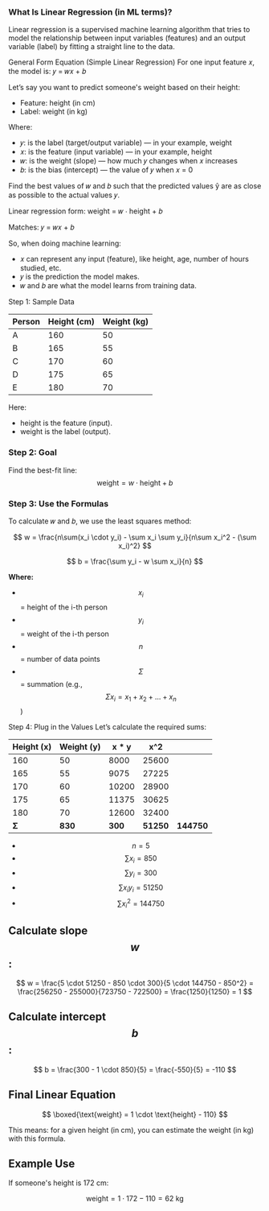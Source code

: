 ### What Is Linear Regression (in ML terms)?

Linear regression is a supervised machine learning algorithm that tries to model the relationship between input variables (features) 
and an output variable (label) by fitting a straight line to the data.

General Form Equation (Simple Linear Regression)
For one input feature 𝑥, the model is: 𝑦 = 𝑤𝑥 + 𝑏

Let’s say you want to predict someone's weight based on their height:

- Feature: height (in cm)
- Label: weight (in kg)

Where:

- 𝑦: is the label (target/output variable) — in your example, weight
- 𝑥: is the feature (input variable) — in your example, height
- 𝑤: is the weight (slope) — how much 𝑦 changes when 𝑥 increases
- 𝑏: is the bias (intercept) — the value of 𝑦 when 𝑥 = 0

Find the best values of 𝑤 and 𝑏 such that the predicted values ŷ are as close as possible to the actual values 𝑦.

Linear regression form: weight = 𝑤 ⋅ height + 𝑏

Matches: 𝑦 = 𝑤𝑥 + 𝑏

So, when doing machine learning:

- 𝑥 can represent any input (feature), like height, age, number of hours studied, etc.
- 𝑦 is the prediction the model makes.
- 𝑤 and 𝑏 are what the model learns from training data.

Step 1: Sample Data

| Person | Height (cm) | Weight (kg) |
|--------|-------------|-------------|
| A      | 160         | 50          |
| B      | 165         | 55          |
| C      | 170         | 60          |
| D      | 175         | 65          |
| E      | 180         | 70          |

Here:

- height is the feature (input).
- weight is the label (output).

### Step 2: Goal

Find the best-fit line: <span class="result-equation">$$\text{weight} = w \cdot \text{height} + b$$</span>

### Step 3: Use the Formulas
To calculate 𝑤 and 𝑏, we use the least squares method:

<span class="result-equation">$$
w = \frac{n\sum(x_i \cdot y_i) - \sum x_i \sum y_i}{n\sum x_i^2 - (\sum x_i)^2}
$$

<span class="result-equation">$$
b = \frac{\sum y_i - w \sum x_i}{n}
$$</span>

<div class="left-aligned-list">

**Where:**
- <span class="inline-math">$$x_i$$</span> = height of the i-th person
- <span class="inline-math">$$y_i$$</span> = weight of the i-th person
- <span class="inline-math">$$n$$</span> = number of data points
- <span class="inline-math">$$\Sigma$$</span> = summation (e.g., <span class="inline-math">$$\Sigma x_i = x_1 + x_2 + ... + x_n$$</span>)

</div>


Step 4: Plug in the Values
Let’s calculate the required sums:

| Height (x) | Weight (y) | x * y   | x^2       |            |
|------------|------------|---------|-----------|------------|
| 160        | 50         | 8000    | 25600     |            |
| 165        | 55         | 9075    | 27225     |            |
| 170        | 60         | 10200   | 28900     |            |
| 175        | 65         | 11375   | 30625     |            |
| 180        | 70         | 12600   | 32400     |            |
| **Σ**      | **830**    | **300** | **51250** | **144750** |


<div style="text-align: left;">

- <span class="inline-math">$$n = 5$$</span>
- <span class="inline-math">$$\sum x_i = 850$$</span>
- <span class="inline-math">$$\sum y_i = 300$$</span>
- <span class="inline-math">$$\sum x_i y_i = 51250$$</span>
- <span class="inline-math">$$\sum x_i^2 = 144750$$</span>

</div>

## Calculate slope <span class="inline-math">$$w$$</span>:

<span class="result-equation">$$
w = \frac{5 \cdot 51250 - 850 \cdot 300}{5 \cdot 144750 - 850^2} = \frac{256250 - 255000}{723750 - 722500} = \frac{1250}{1250} = 1
$$</span>

## Calculate intercept <span class="inline-math">$$b$$</span>:

<span class="result-equation">$$
b = \frac{300 - 1 \cdot 850}{5} = \frac{-550}{5} = -110
$$</span>

## Final Linear Equation


<span class="result-equation">$$
\boxed{\text{weight} = 1 \cdot \text{height} - 110}
$$</span>

This means: for a given height (in cm), you can estimate the weight (in kg) with this formula.

## Example Use

If someone's height is 172 cm:

<div class="left-align-math">

$$
\text{weight} = 1 \cdot 172 - 110 = 62 \text{ kg}
$$

</div>